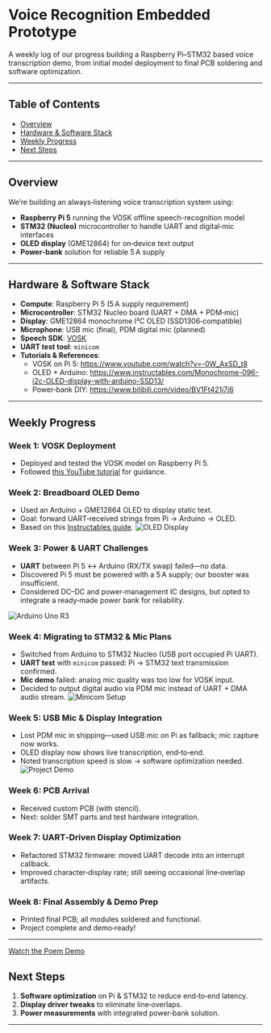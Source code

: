 # Voice Recognition Embedded Prototype

A weekly log of our progress building a Raspberry Pi–STM32 based voice transcription demo, from initial model deployment to final PCB soldering and software optimization.

---

## Table of Contents

- [Overview](#overview)  
- [Hardware & Software Stack](#hardware--software-stack)  
- [Weekly Progress](#weekly-progress)  
- [Next Steps](#next-steps)  

---

## Overview

We’re building an always‑listening voice transcription system using:
- **Raspberry Pi 5** running the VOSK offline speech-recognition model  
- **STM32 (Nucleo)** microcontroller to handle UART and digital‑mic interfaces  
- **OLED display** (GME12864) for on‑device text output  
- **Power‑bank** solution for reliable 5 A supply  

---

## Hardware & Software Stack

- **Compute**: Raspberry Pi 5 (5 A supply requirement)  
- **Microcontroller**: STM32 Nucleo board (UART + DMA + PDM‐mic)  
- **Display**: GME12864 monochrome I²C OLED (SSD1306‐compatible)  
- **Microphone**: USB mic (final), PDM digital mic (planned)  
- **Speech SDK**: [VOSK](https://github.com/alphacep/vosk-api)  
- **UART test tool**: `minicom`  
- **Tutorials & References**:  
  - VOSK on Pi 5: https://www.youtube.com/watch?v=-0W_AxSD_t8  
  - OLED + Arduino: https://www.instructables.com/Monochrome-096-i2c-OLED-display-with-arduino-SSD13/  
  - Power‑bank DIY: https://www.bilibili.com/video/BV1Ft421j7j6  

---

## Weekly Progress

### Week 1: VOSK Deployment  
- Deployed and tested the VOSK model on Raspberry Pi 5.  
- Followed [this YouTube tutorial](https://www.youtube.com/watch?v=-0W_AxSD_t8) for guidance.

### Week 2: Breadboard OLED Demo  
- Used an Arduino + GME12864 OLED to display static text.  
- Goal: forward UART‐received strings from Pi → Arduino → OLED.  
- Based on this [Instructables guide](https://www.instructables.com/Monochrome-096-i2c-OLED-display-with-arduino-SSD13/).
![OLED Display](oled_display_gme12864.png)

### Week 3: Power & UART Challenges  
- **UART** between Pi 5 ↔ Arduino (RX/TX swap) failed—no data.  
- Discovered Pi 5 must be powered with a 5 A supply; our booster was insufficient.  
- Considered DC–DC and power‐management IC designs, but opted to integrate a ready‐made power bank for reliability.

![Arduino Uno R3](arduino_uno_r3.png)

### Week 4: Migrating to STM32 & Mic Plans  
- Switched from Arduino to STM32 Nucleo (USB port occupied Pi UART).  
- **UART test** with `minicom` passed: Pi → STM32 text transmission confirmed.  
- **Mic demo** failed: analog mic quality was too low for VOSK input.  
- Decided to output digital audio via PDM mic instead of UART + DMA audio stream.
![Minicom Setup](minicom_modem_setup.png)
### Week 5: USB Mic & Display Integration  
- Lost PDM mic in shipping—used USB mic on Pi as fallback; mic capture now works.  
- OLED display now shows live transcription, end‑to‑end.  
- Noted transcription speed is slow → software optimization needed.
![Project Demo](Demo.jpg)

### Week 6: PCB Arrival  
- Received custom PCB (with stencil).  
- Next: solder SMT parts and test hardware integration.

### Week 7: UART‐Driven Display Optimization  
- Refactored STM32 firmware: moved UART decode into an interrupt callback.  
- Improved character‐display rate; still seeing occasional line‐overlap artifacts.

### Week 8: Final Assembly & Demo Prep  
- Printed final PCB; all modules soldered and functional.  
- Project complete and demo‑ready!

---
[Watch the Poem Demo](project_demo_video.mp4)
## Next Steps

1. **Software optimization** on Pi & STM32 to reduce end‑to‑end latency.  
2. **Display driver tweaks** to eliminate line‐overlaps.  
3. **Power measurements** with integrated power‑bank solution.  

---
